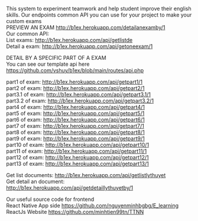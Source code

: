 This system to experiment teamwork and help student improve their english skills.
Our endpoints common API you can use for your project to make your custom exams  
PREVIEW AN EXAM http://b1ex.herokuapp.com/detailanexamby/1  
Our common API:   
 List exams:  http://b1ex.herokuapp.com/api/getlistde  
 Detail a exam:  http://b1ex.herokuapp.com/api/getoneexam/1  
  
 DETAIL BY A SPECIFIC PART OF A EXAM  
 You can see our template api here https://github.com/vshuy/b1ex/blob/main/routes/api.php  
 
 part1 of exam: http://b1ex.herokuapp.com/api/getpart1/1   
 part2 of exam: http://b1ex.herokuapp.com/api/getpart2/1   
 part3.1 of exam: http://b1ex.herokuapp.com/api/getpart3.1/1   
 part3.2 of exam: http://b1ex.herokuapp.com/api/getpart3.2/1   
 part4 of exam: http://b1ex.herokuapp.com/api/getpart4/1   
 part5 of exam: http://b1ex.herokuapp.com/api/getpart5/1  
 part6 of exam: http://b1ex.herokuapp.com/api/getpart6/1  
 part7 of exam: http://b1ex.herokuapp.com/api/getpart7/1   
 part8 of exam: http://b1ex.herokuapp.com/api/getpart8/1   
 part9 of exam: http://b1ex.herokuapp.com/api/getpart9/1   
 part10 of exam: http://b1ex.herokuapp.com/api/getpart10/1   
 part11 of exam: http://b1ex.herokuapp.com/api/getpart11/1   
 part12 of exam: http://b1ex.herokuapp.com/api/getpart12/1   
 part13 of exam: http://b1ex.herokuapp.com/api/getpart13/1  

 
Get list documents: http://b1ex.herokuapp.com/api/getlistlythuyet   
Get detail an document: http://b1ex.herokuapp.com/api/getdetaillythuyetby/1   

Our useful source code for frontend  
React Native App side https://github.com/nguyenminhbgbg/E_learning  
ReactJs Website https://github.com/minhtien99tn/TTNN
  